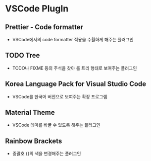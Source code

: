 # VSCode PlugIn

## Prettier - Code formatter
- VSCode에서의 code formatter 적용을 수월하게 해주는 플러그인

## TODO Tree
- TODO나 FIXME 등의 주석을 찾아 를 트리 형태로 보여주는 플러그인

## Korea Language Pack for Visual Studio Code
- VSCode를 한국어 버전으로 보여주는 확장 프로그램

## Material Theme
- VSCode 테마를 바꿀 수 있도록 해주는 플러그인

## Rainbow Brackets
- 중괄호 {}의 색을 변경해주는 플러그인
